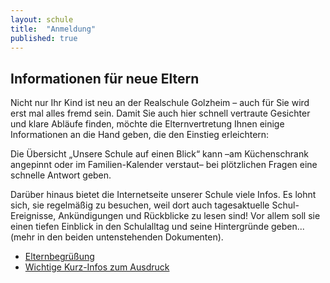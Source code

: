 ```yaml
---
layout: schule
title:  "Anmeldung"
published: true
---
```


## Informationen für neue Eltern

Nicht nur Ihr Kind ist neu an der Realschule Golzheim – auch für Sie wird erst mal alles fremd sein. Damit Sie auch hier schnell vertraute Gesichter und klare Abläufe finden, möchte die Elternvertretung Ihnen einige Informationen an die Hand geben, die den Einstieg erleichtern:

Die Übersicht „Unsere Schule auf einen Blick“ kann –am Küchenschrank angepinnt oder im Familien-Kalender verstaut– bei plötzlichen Fragen eine schnelle Antwort geben. 

Darüber hinaus bietet die Internetseite unserer Schule viele Infos. Es lohnt sich, sie regelmäßig zu besuchen, weil dort auch tagesaktuelle Schul-Ereignisse, Ankündigungen und Rückblicke zu lesen sind! Vor allem soll sie einen tiefen Einblick in den Schulalltag und seine Hintergründe geben... (mehr in den beiden untenstehenden Dokumenten).

- [<i class="fa fa-cloud-download"></i> Elternbegrüßung](res/elternbegruessung.pdf)
- [<i class="fa fa-cloud-download"></i> Wichtige Kurz-Infos zum Ausdruck](res/elternbogen.pdf)

<!-- 
Am Tag der offenen Tür am 21. Januar 2012 informierte die Schulleitung die Eltern gruppenweise in der Aula, anschließend wurden diese Gruppen von Kollegen, Schülern und Eltern durch das Haus geführt. Dabei war Gelegenheit zur Unterrichtsmitschau in der Orientierungstufe, bevorzugt in Deutsch, Mathematik und Englisch.

Außerdem wurden die Fachräume durch die Kursklassen präsentiert.

Anschließend gab es die Möglichkeit zum Einzel- oder Gruppengespräch mit Beratungslehrern und Schulleitungsmitgliedern im Café vor der Aula. 
-->